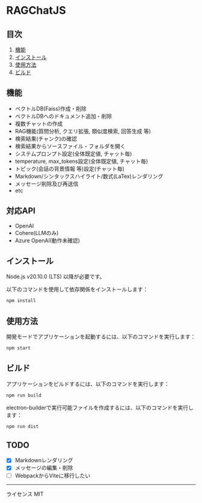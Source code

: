 # RAGChatJS

## 目次
1. [機能](#機能)
2. [インストール](#インストール)
3. [使用方法](#使用方法)
4. [ビルド](#ビルド)

## 機能
- ベクトルDB(Faiss)作成・削除
- ベクトルDBへのドキュメント追加・削除
- 複数チャットの作成
- RAG機能(質問分析, クエリ拡張, 類似度検索, 回答生成 等)
- 検索結果(チャンク)の確認
- 検索結果からソースファイル・フォルダを開く
- システムプロンプト設定(全体既定値, チャット毎)
- temperature, max_tokens設定(全体既定値, チャット毎)
- トピック(会話の背景情報 等)設定(チャット毎)
- Markdown/シンタックスハイライト/数式(LaTex)レンダリング
- メッセージ削除及び再送信
- etc

## 対応API
- OpenAI
- Cohere(LLMのみ)
- Azure OpenAI(動作未確認)

## インストール
Node.js v20.10.0 (LTS) 以降が必要です。

以下のコマンドを使用して依存関係をインストールします：
```bash
npm install
```

## 使用方法
開発モードでアプリケーションを起動するには、以下のコマンドを実行します：
```bash
npm start
```

## ビルド
アプリケーションをビルドするには、以下のコマンドを実行します：
```bash
npm run build
```

electron-builderで実行可能ファイルを作成するには、以下のコマンドを実行します：
```bash
npm run dist
```

## TODO
- [x] Markdownレンダリング
- [x] メッセージの編集・削除
- [ ] WebpackからViteに移行したい

---

ライセンス
MIT

